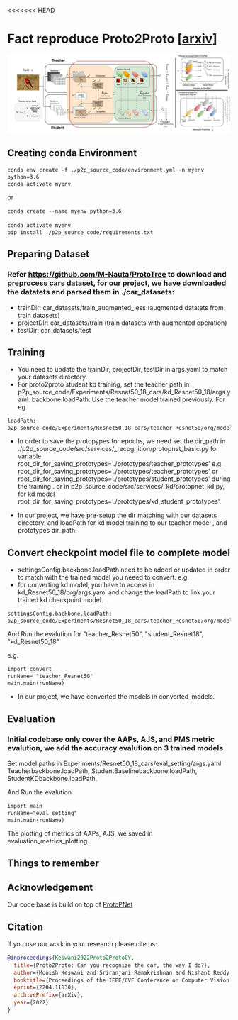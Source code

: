 <<<<<<< HEAD

# Fact reproduce Proto2Proto [[arxiv](https://arxiv.org/abs/2204.11830)]



<p align="center" width="100%">
<img src="./imgs/architecture.png" width="800"/>
</p>

## Creating conda Environment

```
conda env create -f ./p2p_source_code/environment.yml -n myenv python=3.6
conda activate myenv
```

or 

```
conda create --name myenv python=3.6

conda activate myenv
pip install ./p2p_source_code/requirements.txt
```


## Preparing Dataset

### Refer https://github.com/M-Nauta/ProtoTree to download and preprocess cars dataset, for our project, we have downloaded the datatets and parsed them in ./car_datasets:
- trainDir: car_datasets/train_augmented_less   (augmented datatets from train datasets)
- projectDir: car_datasets/train (train datasets with augmented operation)
- testDir: car_datasets/test 

## Training

- You need to update the trainDir, projectDir, testDir in args.yaml to match your datasets directory. 
- For proto2proto student kd training, set the teacher path in p2p_source_code/Experiments/Resnet50_18_cars/kd_Resnet50_18/args.yaml: backbone.loadPath. Use the teacher model trained previously. For eg. 
```
loadPath: p2p_source_code/Experiments/Resnet50_18_cars/teacher_Resnet50/org/models/teacher_checkpoint_model.pth
```

- In order to save the protopypes for epochs, we need set the dir_path in ./p2p_source_code/src/services/_recognition/protopnet_basic.py for variable root_dir_for_saving_prototypes='./prototypes/teacher_prototypes'
e.g. root_dir_for_saving_prototypes='./prototypes/teacher_prototypes' or root_dir_for_saving_prototypes='./prototypes/student_prototypes' during the training . or  in p2p_source_code/src/services/_kd/protopnet_kd.py, for kd model 
root_dir_for_saving_prototypes='./prototypes/kd_student_prototypes'.

- In our project, we have pre-setup the dir matching with our datasets directory, and loadPath for kd model training to our teacher model , and prototypes dir_path.

## Convert checkpoint model file to complete model
- settingsConfig.backbone.loadPath need to be added or updated in order to match with the trained model you neeed to convert. e.g.
- for converting kd model, you have to access in kd_Resnet50_18/org/args.yaml and change the loadPath to link your trained kd checkpoint model.
```
settingsConfig.backbone.loadPath: p2p_source_code/Experiments/Resnet50_18_cars/teacher_Resnet50/org/models/kd_checkpoint_model.pth
```
And Run the evalution for "teacher_Resnet50", "student_Resnet18", "kd_Resnet50_18"

e.g.
```
import convert
runName= "teacher_Resnet50"  
main.main(runName)
```
- In our project, we have converted the models in converted_models.

## Evaluation
### Initial codebase only cover the AAPs, AJS, and PMS metric evalution, we add the accuracy evalution on 3 trained models

Set model paths in Experiments/Resnet50_18_cars/eval_setting/args.yaml: 
Teacherbackbone.loadPath, StudentBaselinebackbone.loadPath, StudentKDbackbone.loadPath. 

And Run the evalution

```
import main
runName="eval_setting"
main.main(runName)
```
The plotting of metrics of AAPs, AJS, we saved in evaluation_metrics_plotting.


## Things to remember

## Acknowledgement
Our code base is build on top of [ProtoPNet](https://github.com/cfchen-duke/ProtoPNet)

## Citation
If you use our work in your research please cite us:
```BibTeX
@inproceedings{Keswani2022Proto2ProtoCY,
  title={Proto2Proto: Can you recognize the car, the way I do?},
  author={Monish Keswani and Sriranjani Ramakrishnan and Nishant Reddy and Vineeth N. Balasubramanian},
  booktitle={Proceedings of the IEEE/CVF Conference on Computer Vision and Pattern Recognition (CVPR 2022)},
  eprint={2204.11830},
  archivePrefix={arXiv},
  year={2022}
}
```
